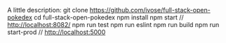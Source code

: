 A little description:
git clone <https://github.com/ivose/full-stack-open-pokedex>
cd full-stack-open-pokedex
npm install
npm start // <http://localhost:8082/>
npm run test
npm run eslint
npm run build
npm run start-prod // <http://localhost:5000>
